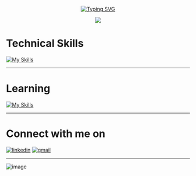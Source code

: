 <!-- scrolling text -->
<p align="center"> 
  <a href="https://git.io/typing-svg"><img src="https://readme-typing-svg.demolab.com?  font=Fira+Code&weight=700&size=30&pause=1000&color=59F797&random=false&width=1200&lines=The+Ultimate+Question+of+Life%2C+the+Universe%2C+and+Everything+is+42" alt="Typing SVG" /></a>
</p>

<p align="center">
  <!--   The github logo gif -->
  <!--   <img src="https://user-images.githubusercontent.com/5713670/87202985-820dcb80-c2b6-11ea-9f56-7ec461c497c3.gif" /> -->
  <!-- link for the gif of the coding moneky  -->
  <img src="https://media.giphy.com/media/JqmupuTVZYaQX5s094/giphy.gif" />
</p>

<h1>Technical Skills</h1>

[![My Skills](https://skillicons.dev/icons?i=c,cpp,bash,vim,vscode,git,github,linux,stackoverflow&theme=dark)](https://skillicons.dev)




---

<h1>Learning</h1>

[![My Skills](https://skillicons.dev/icons?i=java,php,javascript,typescript,vue,laravel,docker&theme=dark)](https://skillicons.dev)

---

<h1>Connect with me on</h1>

[![linkedin](https://img.shields.io/badge/LinkedIn-0077B5?style=for-the-badge&logo=linkedin&logoColor=white)](https://www.linkedin.com/in/nazar-al-jendli-b66051173/)
[![gmail](https://img.shields.io/badge/Gmail-D14836?style=for-the-badge&logo=gmail&logoColor=white)](mailto:nazarjendli@gmail.com)


---

<!--The gif of the balck wave-->
![image](https://raw.githubusercontent.com/mayhemantt/mayhemantt/Update/svg/Bottom.svg)



<!-- man on a computer
<p align="center">
  <img src="https://raw.githubusercontent.com/RaghavK16/RaghavK16/master/coderman.gif" /> 
</p>-->
